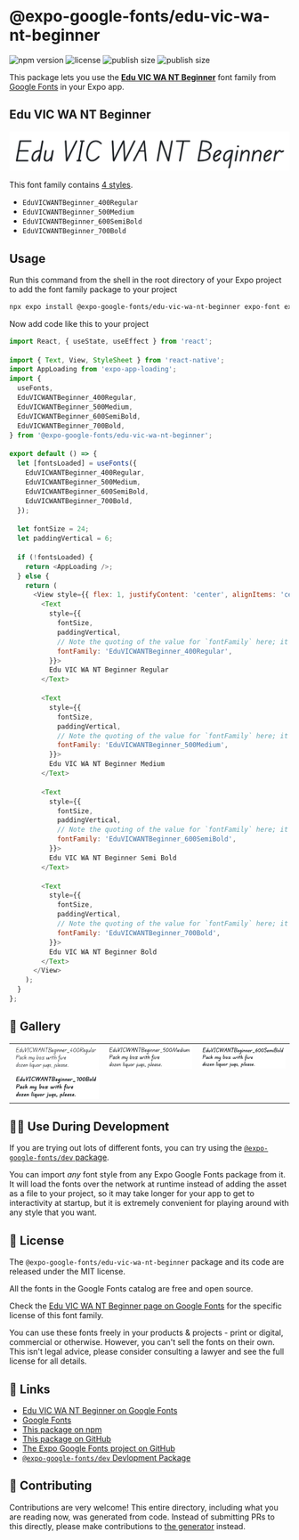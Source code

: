 # @expo-google-fonts/edu-vic-wa-nt-beginner

![npm version](https://flat.badgen.net/npm/v/@expo-google-fonts/edu-vic-wa-nt-beginner)
![license](https://flat.badgen.net/github/license/expo/google-fonts)
![publish size](https://flat.badgen.net/packagephobia/install/@expo-google-fonts/edu-vic-wa-nt-beginner)
![publish size](https://flat.badgen.net/packagephobia/publish/@expo-google-fonts/edu-vic-wa-nt-beginner)

This package lets you use the [**Edu VIC WA NT Beginner**](https://fonts.google.com/specimen/Edu+VIC+WA+NT+Beginner) font family from [Google Fonts](https://fonts.google.com/) in your Expo app.

## Edu VIC WA NT Beginner

![Edu VIC WA NT Beginner](./font-family.png)

This font family contains [4 styles](#-gallery).

- `EduVICWANTBeginner_400Regular`
- `EduVICWANTBeginner_500Medium`
- `EduVICWANTBeginner_600SemiBold`
- `EduVICWANTBeginner_700Bold`

## Usage

Run this command from the shell in the root directory of your Expo project to add the font family package to your project
```sh
npx expo install @expo-google-fonts/edu-vic-wa-nt-beginner expo-font expo-app-loading
```

Now add code like this to your project
```js
import React, { useState, useEffect } from 'react';

import { Text, View, StyleSheet } from 'react-native';
import AppLoading from 'expo-app-loading';
import {
  useFonts,
  EduVICWANTBeginner_400Regular,
  EduVICWANTBeginner_500Medium,
  EduVICWANTBeginner_600SemiBold,
  EduVICWANTBeginner_700Bold,
} from '@expo-google-fonts/edu-vic-wa-nt-beginner';

export default () => {
  let [fontsLoaded] = useFonts({
    EduVICWANTBeginner_400Regular,
    EduVICWANTBeginner_500Medium,
    EduVICWANTBeginner_600SemiBold,
    EduVICWANTBeginner_700Bold,
  });

  let fontSize = 24;
  let paddingVertical = 6;

  if (!fontsLoaded) {
    return <AppLoading />;
  } else {
    return (
      <View style={{ flex: 1, justifyContent: 'center', alignItems: 'center' }}>
        <Text
          style={{
            fontSize,
            paddingVertical,
            // Note the quoting of the value for `fontFamily` here; it expects a string!
            fontFamily: 'EduVICWANTBeginner_400Regular',
          }}>
          Edu VIC WA NT Beginner Regular
        </Text>

        <Text
          style={{
            fontSize,
            paddingVertical,
            // Note the quoting of the value for `fontFamily` here; it expects a string!
            fontFamily: 'EduVICWANTBeginner_500Medium',
          }}>
          Edu VIC WA NT Beginner Medium
        </Text>

        <Text
          style={{
            fontSize,
            paddingVertical,
            // Note the quoting of the value for `fontFamily` here; it expects a string!
            fontFamily: 'EduVICWANTBeginner_600SemiBold',
          }}>
          Edu VIC WA NT Beginner Semi Bold
        </Text>

        <Text
          style={{
            fontSize,
            paddingVertical,
            // Note the quoting of the value for `fontFamily` here; it expects a string!
            fontFamily: 'EduVICWANTBeginner_700Bold',
          }}>
          Edu VIC WA NT Beginner Bold
        </Text>
      </View>
    );
  }
};

```

## 🔡 Gallery


||||
|-|-|-|
|![EduVICWANTBeginner_400Regular](./EduVICWANTBeginner_400Regular.ttf.png)|![EduVICWANTBeginner_500Medium](./EduVICWANTBeginner_500Medium.ttf.png)|![EduVICWANTBeginner_600SemiBold](./EduVICWANTBeginner_600SemiBold.ttf.png)||
|![EduVICWANTBeginner_700Bold](./EduVICWANTBeginner_700Bold.ttf.png)||||


## 👩‍💻 Use During Development

If you are trying out lots of different fonts, you can try using the [`@expo-google-fonts/dev` package](https://github.com/expo/google-fonts/tree/master/font-packages/dev#readme).

You can import *any* font style from any Expo Google Fonts package from it. It will load the fonts
over the network at runtime instead of adding the asset as a file to your project, so it may take longer
for your app to get to interactivity at startup, but it is extremely convenient
for playing around with any style that you want.

## 📖 License

The `@expo-google-fonts/edu-vic-wa-nt-beginner` package and its code are released under the MIT license.

All the fonts in the Google Fonts catalog are free and open source.

Check the [Edu VIC WA NT Beginner page on Google Fonts](https://fonts.google.com/specimen/Edu+VIC+WA+NT+Beginner) for the specific license of this font family.

You can use these fonts freely in your products & projects - print or digital, commercial or otherwise. However, you can't sell the fonts on their own. This isn't legal advice, please consider consulting a lawyer and see the full license for all details.

## 🔗 Links

- [Edu VIC WA NT Beginner on Google Fonts](https://fonts.google.com/specimen/Edu+VIC+WA+NT+Beginner)
- [Google Fonts](https://fonts.google.com/)
- [This package on npm](https://www.npmjs.com/package/@expo-google-fonts/edu-vic-wa-nt-beginner)
- [This package on GitHub](https://github.com/expo/google-fonts/tree/master/font-packages/edu-vic-wa-nt-beginner)
- [The Expo Google Fonts project on GitHub](https://github.com/expo/google-fonts)
- [`@expo-google-fonts/dev` Devlopment Package](https://github.com/expo/google-fonts/tree/master/font-packages/dev)

## 🤝 Contributing

Contributions are very welcome! This entire directory, including what you are reading now, was generated from code. Instead of submitting PRs to this directly, please make contributions to [the generator](https://github.com/expo/google-fonts/tree/master/packages/generator) instead.
